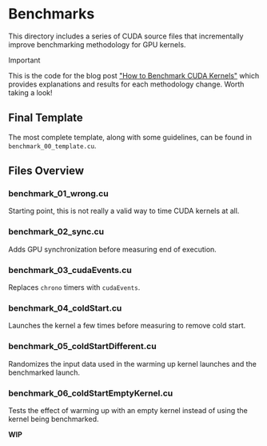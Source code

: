 # Benchmarks

This directory includes a series of CUDA source files that incrementally improve benchmarking methodology for GPU kernels.

> [!IMPORTANT]  
> This is the code for the blog post ["How to Benchmark CUDA Kernels"](https://guillesanbri.com/CUDA-Benchmarks/) which provides explanations and results for each methodology change. Worth taking a look!

## Final Template

The most complete template, along with some guidelines, can be found in `benchmark_00_template.cu`.

## Files Overview

### **benchmark_01_wrong.cu**

Starting point, this is not really a valid way to time CUDA kernels at all.

### **benchmark_02_sync.cu**

Adds GPU synchronization before measuring end of execution.

### **benchmark_03_cudaEvents.cu**

Replaces `chrono` timers with `cudaEvents`.

### **benchmark_04_coldStart.cu**

Launches the kernel a few times before measuring to remove cold start.

### **benchmark_05_coldStartDifferent.cu**

Randomizes the input data used in the warming up kernel launches and the benchmarked launch.

### **benchmark_06_coldStartEmptyKernel.cu**

Tests the effect of warming up with an empty kernel instead of using the kernel being benchmarked.

**WIP**
